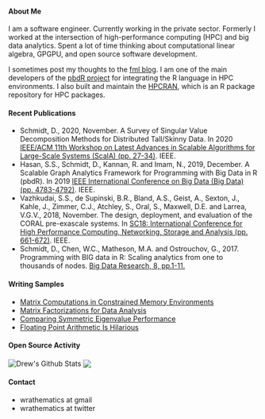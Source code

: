 #### About Me

I am a software engineer. Currently working in the private sector. Formerly I worked at the intersection of high-performance computing (HPC) and big data analytics. Spent a lot of time thinking about computational linear algebra, GPGPU, and open source software development.

I sometimes post my thoughts to the [fml blog](https://fml-fam.github.io/blog/). I am one of the main developers of the [pbdR project](https://pbdr.org/) for integrating the R language in HPC environments. I also built and maintain the [HPCRAN](https://hpcran.org/), which is an R package repository for HPC packages.

#### Recent Publications

* Schmidt, D., 2020, November. A Survey of Singular Value Decomposition Methods for Distributed Tall/Skinny Data. In 2020 [IEEE/ACM 11th Workshop on Latest Advances in Scalable Algorithms for Large-Scale Systems (ScalA) (pp. 27-34)](https://ieeexplore.ieee.org/abstract/document/9308812/). IEEE.
* Hasan, S.S., Schmidt, D., Kannan, R. and Imam, N., 2019, December. A Scalable Graph Analytics Framework for Programming with Big Data in R (pbdR). In 2019 [IEEE International Conference on Big Data (Big Data) (pp. 4783-4792)](https://ieeexplore.ieee.org/abstract/document/9006155/). IEEE.
* Vazhkudai, S.S., de Supinski, B.R., Bland, A.S., Geist, A., Sexton, J., Kahle, J., Zimmer, C.J., Atchley, S., Oral, S., Maxwell, D.E. and Larrea, V.G.V., 2018, November. The design, deployment, and evaluation of the CORAL pre-exascale systems. In [SC18: International Conference for High Performance Computing, Networking, Storage and Analysis (pp. 661-672)](https://ieeexplore.ieee.org/abstract/document/8665810/). IEEE.
* Schmidt, D., Chen, W.C., Matheson, M.A. and Ostrouchov, G., 2017. Programming with BIG data in R: Scaling analytics from one to thousands of nodes. [Big Data Research, 8, pp.1-11.](https://www.sciencedirect.com/science/article/abs/pii/S221457961630065X)

#### Writing Samples

* [Matrix Computations in Constrained Memory Environments](https://fml-fam.github.io/blog/2021/06/29/matrix-computations-in-constrained-memory-environments/)
* [Matrix Factorizations for Data Analysis](https://fml-fam.github.io/blog/2020/07/03/matrix-factorizations-for-data-analysis/)
* [Comparing Symmetric Eigenvalue Performance](https://librestats.com/2016/10/28/comparing-symmetric-eigenvalue-performance/)
* [Floating Point Arithmetic Is Hilarious](https://librestats.com/2015/04/17/floating-point-arithmetic-is-hilarious/)

#### Open Source Activity

<img align="center" src="https://github-readme-stats.vercel.app/api?username=wrathematics&include_all_commits=true&count_private=true&show_icons=true&line_height=20" alt="Drew's Github Stats">
<img align="center" src="https://github-readme-stats.vercel.app/api/top-langs/?username=wrathematics&hide=html&layout=compact">

#### Contact

* wrathematics at gmail
* wrathematics at twitter
